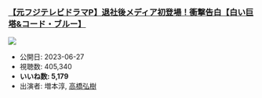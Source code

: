 ### [【元フジテレビドラマP】退社後メディア初登場！衝撃告白【白い巨塔&コード・ブルー】](https://www.youtube.com/watch?v=Bh3rYhRTVLA)
[![](https://img.youtube.com/vi/Bh3rYhRTVLA/sddefault.jpg)](https://www.youtube.com/watch?v=Bh3rYhRTVLA)
-   公開日: 2023-06-27
-   視聴数: 405,340
-   **いいね数: 5,179**
-   出演者: 増本淳, [高橋弘樹](/rehacq_fan/people/高橋弘樹 "wikilink")
